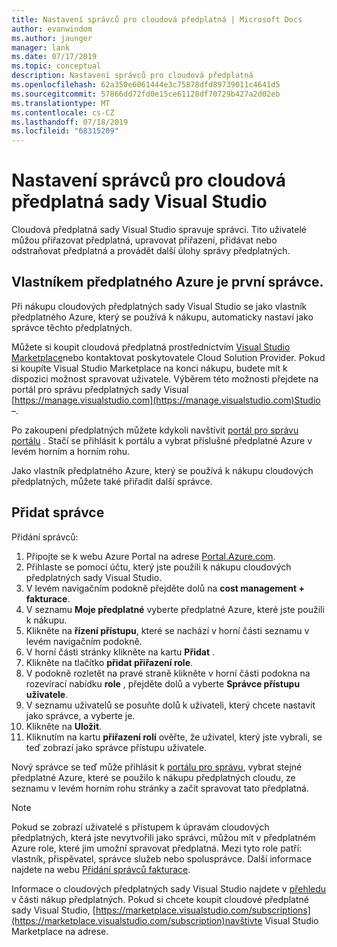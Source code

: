 ```yaml
---
title: Nastavení správců pro cloudová předplatná | Microsoft Docs
author: evanwindom
ms.author: jaunger
manager: lank
ms.date: 07/17/2019
ms.topic: conceptual
description: Nastavení správců pro cloudová předplatná
ms.openlocfilehash: 62a350e6061444e3c75878dfd89739011c4641d5
ms.sourcegitcommit: 57866dd72fd0e15ce61128df70729b427a2d02eb
ms.translationtype: MT
ms.contentlocale: cs-CZ
ms.lasthandoff: 07/18/2019
ms.locfileid: "68315209"
---
```

# <a name="set-up-administrators-for-visual-studio-cloud-subscriptions"></a>Nastavení správců pro cloudová předplatná sady Visual Studio

Cloudová předplatná sady Visual Studio spravuje správci. Tito uživatelé můžou přiřazovat předplatná, upravovat přiřazení, přidávat nebo odstraňovat předplatná a provádět další úlohy správy předplatných.

## <a name="the-azure-subscription-owner-is-the-first-administrator"></a>Vlastníkem předplatného Azure je první správce.

Při nákupu cloudových předplatných sady Visual Studio se jako vlastník předplatného Azure, který se používá k nákupu, automaticky nastaví jako správce těchto předplatných.

Můžete si koupit cloudová předplatná prostřednictvím [Visual Studio Marketplace](https://marketplace.visualstudio.com/subscriptions)nebo kontaktovat poskytovatele Cloud Solution Provider. Pokud si koupíte Visual Studio Marketplace na konci nákupu, budete mít k dispozici možnost spravovat uživatele. Výběrem této možnosti přejdete na portál pro správu předplatných sady Visual [https://manage.visualstudio.com](https://manage.visualstudio.com)Studio –.

Po zakoupení předplatných můžete kdykoli navštívit [portál pro správu portálu](https://manage.visualstudio.com) . Stačí se přihlásit k portálu a vybrat příslušné předplatné Azure v levém horním a horním rohu.

Jako vlastník předplatného Azure, který se používá k nákupu cloudových předplatných, můžete také přiřadit další správce.

## <a name="add-administrators"></a>Přidat správce

Přidání správců:

1. Připojte se k webu Azure Portal na adrese [Portal.Azure.com](https://portal.azure.com).
2. Přihlaste se pomocí účtu, který jste použili k nákupu cloudových předplatných sady Visual Studio.
3. V levém navigačním podokně přejděte dolů na **cost management + fakturace**.
4. V seznamu **Moje předplatné** vyberte předplatné Azure, které jste použili k nákupu.
5. Klikněte na **řízení přístupu**, které se nachází v horní části seznamu v levém navigačním podokně.
6. V horní části stránky klikněte na kartu **Přidat** .
7. Klikněte na tlačítko **přidat přiřazení role**.
8. V podokně rozletět na pravé straně klikněte v horní části podokna na rozevírací nabídku **role** , přejděte dolů a vyberte **Správce přístupu uživatele**.
9. V seznamu uživatelů se posuňte dolů k uživateli, který chcete nastavit jako správce, a vyberte je. 
10. Klikněte na **Uložit**.
11. Kliknutím na kartu **přiřazení rolí** ověřte, že uživatel, který jste vybrali, se teď zobrazí jako správce přístupu uživatele.

Nový správce se teď může přihlásit k [portálu pro správu](https://manage.visualstudio.com), vybrat stejné předplatné Azure, které se použilo k nákupu předplatných cloudu, ze seznamu v levém horním rohu stránky a začít spravovat tato předplatná.

> [!NOTE]
> Pokud se zobrazí uživatelé s přístupem k úpravám cloudových předplatných, která jste nevytvořili jako správci, můžou mít v předplatném Azure role, které jim umožní spravovat předplatná. Mezi tyto role patří: vlastník, přispěvatel, správce služeb nebo spolusprávce. Další informace najdete na webu [Přidání správců fakturace](/azure/devops/organizations/billing/add-backup-billing-managers?view=vsts).

Informace o cloudových předplatných sady Visual Studio najdete v [přehledu](vscloud-overview.md) v části nákup předplatných. Pokud si chcete koupit cloudové předplatné sady Visual Studio, [https://marketplace.visualstudio.com/subscriptions](https://marketplace.visualstudio.com/subscription)navštivte Visual Studio Marketplace na adrese.
